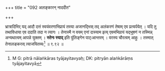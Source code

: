 +++
title = "092 अलङ्कारन् नाददीत"

+++


भ्रात्रादिभिर् यद् आदौ दत्तं स्वयंवरणाभिप्रायं तस्या अजानद्भिस् तद् अलंकरणं तेषाम् एव प्रत्यर्पयेत् । यदि तु तथाविधाया एव ददाति तदा न त्यागः । तेनास्मै न वयम् एनां दास्याम इत्य् एवमभिप्रायं यद्भूषणं न तस्मिन्न् अन्यथात्वम् आपन्ने युक्तम् । **स्तेनः स्याद्** इति पुंलिङ्गेन पाट्ःआन्तरम् । वरस्य चौरत्वम् आहुः । तस्मात् तेनालङ्करस् त्याजयितव्यः[^२४५] ॥ ९.९२ ॥


[^२४५]:
     M G: pitrā nālaṅkāras tyājayitavyaḥ; DK: pitryān alaṅkārāṃs tyājayitavyā